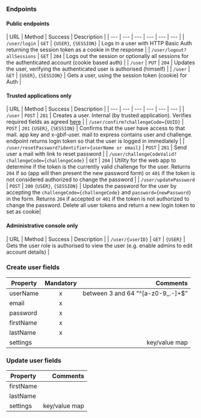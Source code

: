 ### Endpoints

#### Public endpoints
| URL | Method | Success | Description |
| --- | --- | --- | --- | --- | --- |
| `/user/login` | `GET` | `{USER}`, `{SESSION}` | Logs in a user with HTTP Basic Auth returning the session token as a cookie in the response |
| `/user/logout?allSessions` | `GET` | `204` | Logs out the session or optionally all sessions for the authenticated account (cookie based auth) |
| `/user` | `PUT` | `204` | Updates the user, verifying the authenticated user is authorised (himself) |
| `/user` | `GET` | `{USER}`, `{SESSION}` | Gets a user, using the session token (cookie) for Auth |

#### Trusted applications only
| URL | Method | Success | Description |
| --- | --- | --- | --- | --- | --- |
| `/user` | `POST` | `201` | Creates a user. Internal (by trusted application). Verifies required fields as agreed [here](#create-user-fields) |
| `/user/confirm?challengeCode={UUID}` | `POST` | `201` `{USER}`, `{SESSION}` | Confirms that the user have access to that mail. app key and x-gbif-user. mail to express contains user and challenge. endpoint returns login token so that the user is logged in immediately |
| `/user/resetPassword?identifier={userName or email}` | `POST` | `201` | Send user a mail with link to reset password |
| `/user/challengeCodeValid?challengeCode={challengeCode}` | `GET` | `204` | Utility for the web app to determine if the token is the currently valid challenge for the user. Returns `204` if so (app will then present the new password form) or `401` if the token is not considered authorized to change the password |
| `/user/updatePassword` | `POST` | `200` `{USER}`, `{SESSION}` | Updates the password for the user by accepting the `challengeCode={challengeCode}` and `password={newPassword}` in the form. Returns `204` if accepted or `401` if the token is not authorized to change the password. Delete all user tokens and return a new login token to set as cookie|

#### Administrative console only
| URL | Method | Success | Description |
| `/user/{userID}` | `GET` | `{USER}` | Gets the user role is authorised to view the user (e.g. enable admins to edit account details) |


### Create user fields

| Property      | Mandatory | Comments  |
| ------------- |:---------:| ---------:|
| userName      | x         | between 3 and 64 "^[a-z0-9_.-]+$" |
| email         | x         |  |
| password      | x         |  |
| firstName     | x         |  |
| lastName      | x         |  |
| settings      |           | key/value map |

### Update user fields

| Property      | Comments  |
| ------------- |---------:|
| firstName     | |
| lastName      | |
| settings      | key/value map |

